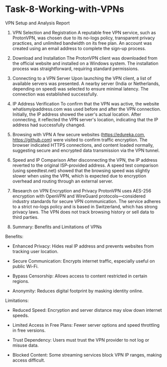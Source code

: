 # Task-8-Working-with-VPNs

VPN Setup and Analysis Report

1. VPN Selection and Registration
A reputable free VPN service, such as ProtonVPN, was chosen due to its no-logs policy, transparent privacy practices, and unlimited bandwidth on its free plan. An account was created using an email address to complete the sign-up process.

2. Download and Installation
The ProtonVPN client was downloaded from the official website and installed on a Windows system. The installation process was straightforward, requiring standard permissions.

3. Connecting to a VPN Server
Upon launching the VPN client, a list of available servers was presented. A nearby server (India or Netherlands, depending on speed) was selected to ensure minimal latency. The connection was established successfully.

4. IP Address Verification
To confirm that the VPN was active, the website whatismyipaddress.com was used before and after the VPN connection. Initially, the IP address showed the user's actual location. After connecting, it reflected the VPN server's location, indicating that the IP address had successfully changed.

5. Browsing with VPN
A few secure websites (https://edureka.com, https://github.com) were visited to confirm traffic encryption. The browser indicated HTTPS connections, and content loaded normally, suggesting secure and encrypted data transmission via the VPN tunnel.

6. Speed and IP Comparison
After disconnecting the VPN, the IP address reverted to the original ISP-provided address. A speed test comparison (using speedtest.net) showed that the browsing speed was slightly slower when using the VPN, which is expected due to encryption overhead and routing through an external server.

7. Research on VPN Encryption and Privacy
ProtonVPN uses AES-256 encryption with OpenVPN and WireGuard protocols—considered industry standards for secure VPN communication. The service adheres to a strict no-logs policy and is based in Switzerland, which has strong privacy laws. The VPN does not track browsing history or sell data to third parties.

8. Summary: Benefits and Limitations of VPNs

Benefits:

- Enhanced Privacy: Hides real IP address and prevents websites from tracking user location.

- Secure Communication: Encrypts internet traffic, especially useful on public Wi-Fi.

- Bypass Censorship: Allows access to content restricted in certain regions.

- Anonymity: Reduces digital footprint by masking identity online.


Limitations:

- Reduced Speed: Encryption and server distance may slow down internet speeds.

- Limited Access in Free Plans: Fewer server options and speed throttling in free versions.

- Trust Dependency: Users must trust the VPN provider to not log or misuse data.

- Blocked Content: Some streaming services block VPN IP ranges, making access difficult.
